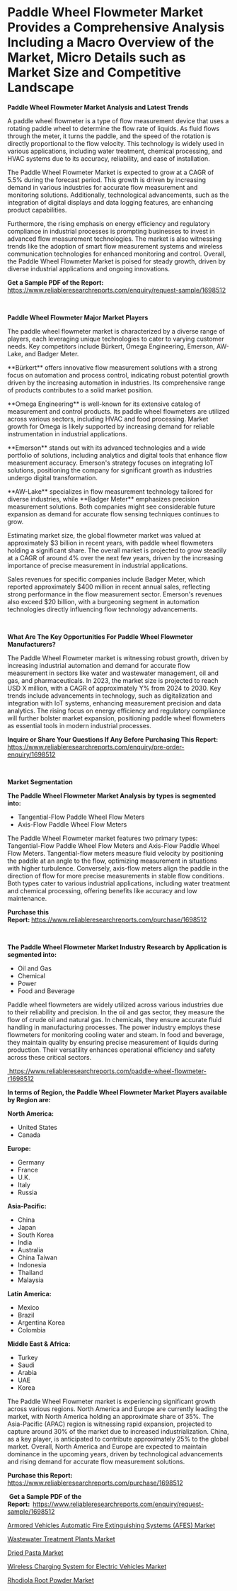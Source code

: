 <p><h1>Paddle Wheel Flowmeter Market Provides a Comprehensive Analysis Including a Macro Overview of the Market, Micro Details such as Market Size and Competitive Landscape</h1></p><p><strong>Paddle Wheel Flowmeter Market Analysis and Latest Trends</strong></p>
<p><p>A paddle wheel flowmeter is a type of flow measurement device that uses a rotating paddle wheel to determine the flow rate of liquids. As fluid flows through the meter, it turns the paddle, and the speed of the rotation is directly proportional to the flow velocity. This technology is widely used in various applications, including water treatment, chemical processing, and HVAC systems due to its accuracy, reliability, and ease of installation.</p><p>The Paddle Wheel Flowmeter Market is expected to grow at a CAGR of 5.5% during the forecast period. This growth is driven by increasing demand in various industries for accurate flow measurement and monitoring solutions. Additionally, technological advancements, such as the integration of digital displays and data logging features, are enhancing product capabilities. </p><p>Furthermore, the rising emphasis on energy efficiency and regulatory compliance in industrial processes is prompting businesses to invest in advanced flow measurement technologies. The market is also witnessing trends like the adoption of smart flow measurement systems and wireless communication technologies for enhanced monitoring and control. Overall, the Paddle Wheel Flowmeter Market is poised for steady growth, driven by diverse industrial applications and ongoing innovations.</p></p>
<p><strong>Get a Sample PDF of the Report:&nbsp;</strong> <a href="https://www.reliableresearchreports.com/enquiry/request-sample/1698512?utm_campaign=7&utm_medium=2&utm_source=Github&utm_content=ia&utm_term=19112024&utm_id=paddle-wheel-flowmeter">https://www.reliableresearchreports.com/enquiry/request-sample/1698512</a></p>
<p>&nbsp;</p>
<p><strong>Paddle Wheel Flowmeter Major Market Players</strong></p>
<p><p>The paddle wheel flowmeter market is characterized by a diverse range of players, each leveraging unique technologies to cater to varying customer needs. Key competitors include Bürkert, Omega Engineering, Emerson, AW-Lake, and Badger Meter.</p><p>**Bürkert** offers innovative flow measurement solutions with a strong focus on automation and process control, indicating robust potential growth driven by the increasing automation in industries. Its comprehensive range of products contributes to a solid market position.</p><p>**Omega Engineering** is well-known for its extensive catalog of measurement and control products. Its paddle wheel flowmeters are utilized across various sectors, including HVAC and food processing. Market growth for Omega is likely supported by increasing demand for reliable instrumentation in industrial applications.</p><p>**Emerson** stands out with its advanced technologies and a wide portfolio of solutions, including analytics and digital tools that enhance flow measurement accuracy. Emerson's strategy focuses on integrating IoT solutions, positioning the company for significant growth as industries undergo digital transformation.</p><p>**AW-Lake** specializes in flow measurement technology tailored for diverse industries, while **Badger Meter** emphasizes precision measurement solutions. Both companies might see considerable future expansion as demand for accurate flow sensing techniques continues to grow.</p><p>Estimating market size, the global flowmeter market was valued at approximately $3 billion in recent years, with paddle wheel flowmeters holding a significant share. The overall market is projected to grow steadily at a CAGR of around 4% over the next few years, driven by the increasing importance of precise measurement in industrial applications.</p><p>Sales revenues for specific companies include Badger Meter, which reported approximately $400 million in recent annual sales, reflecting strong performance in the flow measurement sector. Emerson's revenues also exceed $20 billion, with a burgeoning segment in automation technologies directly influencing flow technology advancements.</p></p>
<p>&nbsp;</p>
<p><strong>What Are The Key Opportunities For Paddle Wheel Flowmeter Manufacturers?</strong></p>
<p><p>The Paddle Wheel Flowmeter market is witnessing robust growth, driven by increasing industrial automation and demand for accurate flow measurement in sectors like water and wastewater management, oil and gas, and pharmaceuticals. In 2023, the market size is projected to reach USD X million, with a CAGR of approximately Y% from 2024 to 2030. Key trends include advancements in technology, such as digitalization and integration with IoT systems, enhancing measurement precision and data analytics. The rising focus on energy efficiency and regulatory compliance will further bolster market expansion, positioning paddle wheel flowmeters as essential tools in modern industrial processes.</p></p>
<p><strong>Inquire or Share Your Questions If Any Before Purchasing This Report:</strong> <a href="https://www.reliableresearchreports.com/enquiry/pre-order-enquiry/1698512?utm_campaign=7&utm_medium=2&utm_source=Github&utm_content=ia&utm_term=19112024&utm_id=paddle-wheel-flowmeter">https://www.reliableresearchreports.com/enquiry/pre-order-enquiry/1698512</a></p>
<p>&nbsp;</p>
<p><strong>Market Segmentation</strong></p>
<p><strong>The Paddle Wheel Flowmeter Market Analysis by types is segmented into:</strong></p>
<p><ul><li>Tangential-Flow Paddle Wheel Flow Meters</li><li>Axis-Flow Paddle Wheel Flow Meters</li></ul></p>
<p><p>The Paddle Wheel Flowmeter market features two primary types: Tangential-Flow Paddle Wheel Flow Meters and Axis-Flow Paddle Wheel Flow Meters. Tangential-flow meters measure fluid velocity by positioning the paddle at an angle to the flow, optimizing measurement in situations with higher turbulence. Conversely, axis-flow meters align the paddle in the direction of flow for more precise measurements in stable flow conditions. Both types cater to various industrial applications, including water treatment and chemical processing, offering benefits like accuracy and low maintenance.</p></p>
<p><strong>Purchase this Report:&nbsp;</strong><a href="https://www.reliableresearchreports.com/purchase/1698512?utm_campaign=7&utm_medium=2&utm_source=Github&utm_content=ia&utm_term=19112024&utm_id=paddle-wheel-flowmeter">https://www.reliableresearchreports.com/purchase/1698512</a></p>
<p>&nbsp;</p>
<p><strong>The Paddle Wheel Flowmeter Market Industry Research by Application is segmented into:</strong></p>
<p><ul><li>Oil and Gas</li><li>Chemical</li><li>Power</li><li>Food and Beverage</li></ul></p>
<p><p>Paddle wheel flowmeters are widely utilized across various industries due to their reliability and precision. In the oil and gas sector, they measure the flow of crude oil and natural gas. In chemicals, they ensure accurate fluid handling in manufacturing processes. The power industry employs these flowmeters for monitoring cooling water and steam. In food and beverage, they maintain quality by ensuring precise measurement of liquids during production. Their versatility enhances operational efficiency and safety across these critical sectors.</p></p>
<p><a href="https://www.reliableresearchreports.com/paddle-wheel-flowmeter-r1698512?utm_campaign=7&utm_medium=2&utm_source=Github&utm_content=ia&utm_term=19112024&utm_id=paddle-wheel-flowmeter">&nbsp;https://www.reliableresearchreports.com/paddle-wheel-flowmeter-r1698512</a></p>
<p><strong>In terms of Region, the Paddle Wheel Flowmeter Market Players available by Region are:</strong></p>
<p>
    <p> <strong> North America: </strong>
        <ul>
            <li>United States</li>
            <li>Canada</li>
        </ul>
        </p> 
    <p> <strong> Europe: </strong>
        <ul>
            <li>Germany</li>
            <li>France</li>
            <li>U.K.</li>
            <li>Italy</li>
            <li>Russia</li>
        </ul>
        </p> 
    <p> <strong> Asia-Pacific: </strong>
        <ul>
            <li>China</li>
            <li>Japan</li>
            <li>South Korea</li>
            <li>India</li>
            <li>Australia</li>
            <li>China Taiwan</li>
            <li>Indonesia</li>
            <li>Thailand</li>
            <li>Malaysia</li>
        </ul>
        </p> 
    <p> <strong> Latin America: </strong>
        <ul>
            <li>Mexico</li>
            <li>Brazil</li>
            <li>Argentina Korea</li>
            <li>Colombia</li>
        </ul>
        </p> 
    <p> <strong> Middle East & Africa: </strong>
        <ul>
            <li>Turkey</li>
            <li>Saudi</li>
            <li>Arabia</li>
            <li>UAE</li>
            <li>Korea</li>
        </ul>
    </p>
    </p>
<p><p>The Paddle Wheel Flowmeter market is experiencing significant growth across various regions. North America and Europe are currently leading the market, with North America holding an approximate share of 35%. The Asia-Pacific (APAC) region is witnessing rapid expansion, projected to capture around 30% of the market due to increased industrialization. China, as a key player, is anticipated to contribute approximately 25% to the global market. Overall, North America and Europe are expected to maintain dominance in the upcoming years, driven by technological advancements and rising demand for accurate flow measurement solutions.</p></p>
<p><strong>Purchase this Report: </strong><a href="https://www.reliableresearchreports.com/purchase/1698512?utm_campaign=7&utm_medium=2&utm_source=Github&utm_content=ia&utm_term=19112024&utm_id=paddle-wheel-flowmeter">https://www.reliableresearchreports.com/purchase/1698512</a></p>
<p>&nbsp;<strong>Get a Sample PDF of the Report:&nbsp;&nbsp;</strong><a href="https://www.reliableresearchreports.com/enquiry/request-sample/1698512?utm_campaign=7&utm_medium=2&utm_source=Github&utm_content=ia&utm_term=19112024&utm_id=paddle-wheel-flowmeter">https://www.reliableresearchreports.com/enquiry/request-sample/1698512</a></p>
<p><strong></strong></p>
<p><p><a href="https://github.com/angelajermaine/Market-Research-Report-List-5/blob/main/armored-vehicles-automatic-fire-extinguishing-systems-afes-market.md?utm_campaign=7&utm_medium=2&utm_source=Github&utm_content=ia&utm_term=19112024&utm_id=paddle-wheel-flowmeter">Armored Vehicles Automatic Fire Extinguishing Systems (AFES) Market</a></p><p><a href="https://issuu.com/reportprime-2/docs/wastewater-treatment-plants-market-_70b3f9459ad656?utm_campaign=7&utm_medium=2&utm_source=Github&utm_content=ia&utm_term=19112024&utm_id=paddle-wheel-flowmeter">Wastewater Treatment Plants Market</a></p><p><a href="https://github.com/provorikovar/Market-Research-Report-List-6/blob/main/dried-pasta-market.md?utm_campaign=7&utm_medium=2&utm_source=Github&utm_content=ia&utm_term=19112024&utm_id=paddle-wheel-flowmeter">Dried Pasta Market</a></p><p><a href="https://issuu.com/reportprime-2/docs/wireless-charging-system-for-electr_aa31b645ce1e1c?utm_campaign=7&utm_medium=2&utm_source=Github&utm_content=ia&utm_term=19112024&utm_id=paddle-wheel-flowmeter">Wireless Charging System for Electric Vehicles Market</a></p><p><a href="https://www.linkedin.com/pulse/global-rhodiola-root-powder-market-trends-analysis-kgjse?utm_campaign=7&utm_medium=2&utm_source=Github&utm_content=ia&utm_term=19112024&utm_id=paddle-wheel-flowmeter">Rhodiola Root Powder Market</a></p></p>